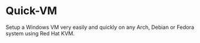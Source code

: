 # Quick-VM
Setup a Windows VM very easily and quickly on any Arch, Debian or Fedora system using Red Hat KVM. 

